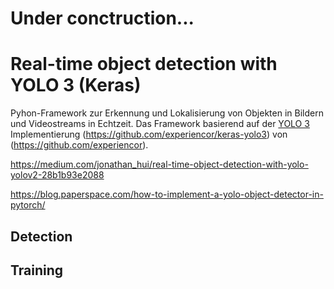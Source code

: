 # Under conctruction...

# Real-time object detection with YOLO 3 (Keras)

Pyhon-Framework zur Erkennung und Lokalisierung von Objekten in Bildern und Videostreams in Echtzeit. Das Framework basierend auf der [YOLO 3]('notebook/YOLOv3.pdf') Implementierung (https://github.com/experiencor/keras-yolo3) von (https://github.com/experiencor).

 




https://medium.com/jonathan_hui/real-time-object-detection-with-yolo-yolov2-28b1b93e2088

https://blog.paperspace.com/how-to-implement-a-yolo-object-detector-in-pytorch/





## Detection

## Training

